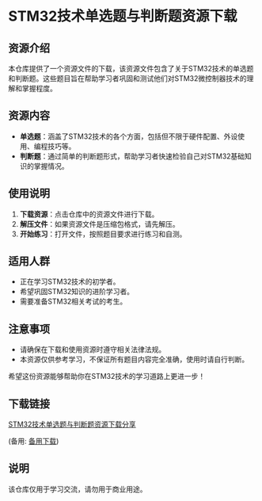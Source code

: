 # STM32技术单选题与判断题资源下载

## 资源介绍

本仓库提供了一个资源文件的下载，该资源文件包含了关于STM32技术的单选题和判断题。这些题目旨在帮助学习者巩固和测试他们对STM32微控制器技术的理解和掌握程度。

## 资源内容

- **单选题**：涵盖了STM32技术的各个方面，包括但不限于硬件配置、外设使用、编程技巧等。
- **判断题**：通过简单的判断题形式，帮助学习者快速检验自己对STM32基础知识的掌握情况。

## 使用说明

1. **下载资源**：点击仓库中的资源文件进行下载。
2. **解压文件**：如果资源文件是压缩包格式，请先解压。
3. **开始练习**：打开文件，按照题目要求进行练习和自测。

## 适用人群

- 正在学习STM32技术的初学者。
- 希望巩固STM32知识的进阶学习者。
- 需要准备STM32相关考试的考生。

## 注意事项

- 请确保在下载和使用资源时遵守相关法律法规。
- 本资源仅供参考学习，不保证所有题目内容完全准确，使用时请自行判断。

希望这份资源能够帮助你在STM32技术的学习道路上更进一步！

## 下载链接
[STM32技术单选题与判断题资源下载分享](https://pan.quark.cn/s/58cb2a441513) 

(备用: [备用下载](https://pan.baidu.com/s/1s-hjahSsG74mX09Kg4mG0A?pwd=1234))

## 说明

该仓库仅用于学习交流，请勿用于商业用途。
